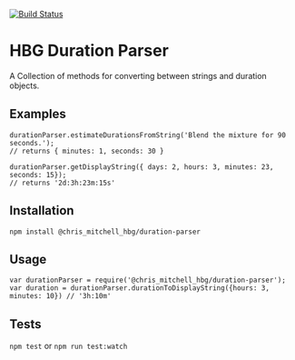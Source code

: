[![Build Status](https://travis-ci.org/chrmitchell/hbg-duration-parser.svg?branch=master)](https://travis-ci.org/chrmitchell/hbg-duration-parser)


HBG Duration Parser
=========


A Collection of methods for converting between strings and duration objects.

## Examples

```
durationParser.estimateDurationsFromString('Blend the mixture for 90 seconds.'); 
// returns { minutes: 1, seconds: 30 }
```

```
durationParser.getDisplayString({ days: 2, hours: 3, minutes: 23, seconds: 15});
// returns '2d:3h:23m:15s'

```

## Installation

  `npm install @chris_mitchell_hbg/duration-parser`

## Usage

    var durationParser = require('@chris_mitchell_hbg/duration-parser');
    var duration = durationParser.durationToDisplayString({hours: 3, minutes: 10}) // '3h:10m'

## Tests

  `npm test` or `npm run test:watch`
